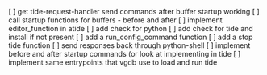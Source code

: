 [ ] get tide-request-handler send commands after buffer startup working
[ ] call startup functions for buffers - before and after
[ ] implement editor_function in atide
[ ] add check for python
[ ] add check for tide and install if not present
[ ] add a run_config_command function
[ ] add a stop tide function
[ ] send responses back through python-shell 
[ ] implement before and after startup commands (or look at implementing in tide
[ ] implement same entrypoints that vgdb use to load and run tide
